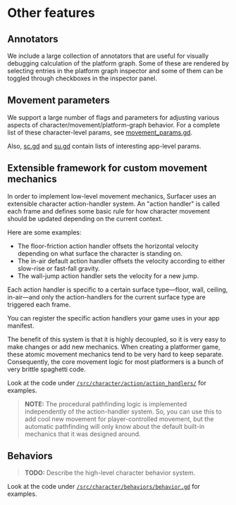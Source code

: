 # Other features

## Annotators

We include a large collection of annotators that are useful for visually debugging calculation of the platform graph. Some of these are rendered by selecting entries in the platform graph inspector and some of them can be toggled through checkboxes in the inspector panel.

## Movement parameters

We support a large number of flags and parameters for adjusting various aspects of character/movement/platform-graph behavior. For a complete list of these character-level params, see [movement_params.gd](/src/platform_graph/edge/models/movement_params.gd).

Also, [sc.gd](https://github.com/SnoringCatGames/scaffolder/blob/master/src/global/sc.gd) and [su.gd](/src/global/su.gd) contain lists of interesting app-level params.

## Extensible framework for custom movement mechanics

In order to implement low-level movement mechanics, Surfacer uses an extensible character action-handler system. An "action handler" is called each frame and defines some basic rule for how character movement should be updated depending on the current context.

Here are some examples:
-   The floor-friction action handler offsets the horizontal velocity depending on what surface the character is standing on.
-   The in-air default action handler offsets the velocity according to either slow-rise or fast-fall gravity.
-   The wall-jump action handler sets the velocity for a new jump.

Each action handler is specific to a certain surface type—floor, wall, ceiling, in-air—and only the action-handlers for the current surface type are triggered each frame.

You can register the specific action handlers your game uses in your app manifest.

The benefit of this system is that it is highly decoupled, so it is very easy to make changes or add new mechanics. When creating a platformer game, these atomic movement mechanics tend to be very hard to keep separate. Consequently, the core movement logic for most platformers is a bunch of very brittle spaghetti code.

Look at the code under [`/src/character/action/action_handlers/`](`/src/character/action/action_handlers/`) for examples.

> **NOTE:** The procedural pathfinding logic is implemented independently of the action-handler system. So, you can use this to add cool new movement for player-controlled movement, but the automatic pathfinding will only know about the default built-in mechanics that it was designed around.

## Behaviors

> **TODO:** Describe the high-level character behavior system.

Look at the code under [`/src/character/behaviors/behavior.gd`](`/src/character/behaviors/behavior.gd`) for examples.
